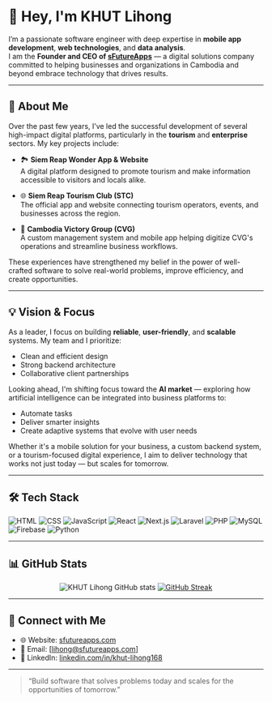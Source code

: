 # 👋 Hey, I'm KHUT Lihong

I’m a passionate software engineer with deep expertise in **mobile app development**, **web technologies**, and **data analysis**.  
I am the **Founder and CEO of [sFutureApps](https://sfutureapps.com)** — a digital solutions company committed to helping businesses and organizations in Cambodia and beyond embrace technology that drives results.

---

## 🧩 About Me

Over the past few years, I’ve led the successful development of several high-impact digital platforms, particularly in the **tourism** and **enterprise** sectors. My key projects include:

- 🏞 **Siem Reap Wonder App & Website**  
  A digital platform designed to promote tourism and make information accessible to visitors and locals alike.

- 🌐 **Siem Reap Tourism Club (STC)**  
  The official app and website connecting tourism operators, events, and businesses across the region.

- 🏢 **Cambodia Victory Group (CVG)**  
  A custom management system and mobile app helping digitize CVG's operations and streamline business workflows.

These experiences have strengthened my belief in the power of well-crafted software to solve real-world problems, improve efficiency, and create opportunities.

---

## 💡 Vision & Focus

As a leader, I focus on building **reliable**, **user-friendly**, and **scalable** systems. My team and I prioritize:
- Clean and efficient design
- Strong backend architecture
- Collaborative client partnerships

Looking ahead, I'm shifting focus toward the **AI market** — exploring how artificial intelligence can be integrated into business platforms to:
- Automate tasks
- Deliver smarter insights
- Create adaptive systems that evolve with user needs

Whether it's a mobile solution for your business, a custom backend system, or a tourism-focused digital experience, I aim to deliver technology that works not just today — but scales for tomorrow.

---

## 🛠 Tech Stack

![HTML](https://img.shields.io/badge/HTML5-E34F26?style=flat-square&logo=html5&logoColor=white)
![CSS](https://img.shields.io/badge/CSS3-1572B6?style=flat-square&logo=css3&logoColor=white)
![JavaScript](https://img.shields.io/badge/JavaScript-F7DF1E?style=flat-square&logo=javascript&logoColor=black)
![React](https://img.shields.io/badge/React-20232A?style=flat-square&logo=react&logoColor=61DAFB)
![Next.js](https://img.shields.io/badge/Next.js-000000?style=flat-square&logo=nextdotjs&logoColor=white)
![Laravel](https://img.shields.io/badge/Laravel-F72C1F?style=flat-square&logo=laravel&logoColor=white)
![PHP](https://img.shields.io/badge/PHP-777BB4?style=flat-square&logo=php&logoColor=white)
![MySQL](https://img.shields.io/badge/MySQL-00758F?style=flat-square&logo=mysql&logoColor=white)
![Firebase](https://img.shields.io/badge/Firebase-FFCA28?style=flat-square&logo=firebase&logoColor=black)
![Python](https://img.shields.io/badge/Python-3776AB?style=flat-square&logo=python&logoColor=white)

---

## 📊 GitHub Stats

<p align="center">
  <img src="https://github-readme-stats.vercel.app/api?username=ipman3&show_icons=true&theme=react" alt="KHUT Lihong GitHub stats" />
  <a href="https://git.io/streak-stats"><img src="https://github-readme-streak-stats.herokuapp.com?user=ipman3&theme=dark&exclude_days=Sun%2CMon%2CTue%2CWed%2CThu%2CFri%2CSat" alt="GitHub Streak" /></a>
</p>

---

## 🔗 Connect with Me

- 🌐 Website: [sfutureapps.com](https://sfutureapps.com)  
- 📧 Email: [lihong@sfutureapps.com]  
- 💼 LinkedIn: [linkedin.com/in/khut-lihong168](#)  

---

> “Build software that solves problems today and scales for the opportunities of tomorrow.”
